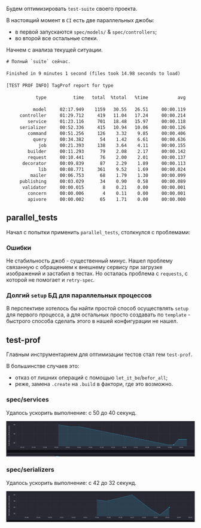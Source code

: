 Будем оптимизировать `test-suite` своего проекта.

В настоящий момент в `CI` есть две параллельных джобы:
- в первой запускаются `spec/models/` & `spec/controllers`;
- во второй все остальные спеки.

Начнем с анализа текущей ситуации.

```
# Полный `suite` сейчас.

Finished in 9 minutes 1 second (files took 14.98 seconds to load)

[TEST PROF INFO] TagProf report for type

           type          time   total  %total   %time           avg

          model     02:17.949    1159   30.55   26.51     00:00.119
     controller     01:29.712     419   11.04   17.24     00:00.214
        service     01:23.116     701   18.48   15.97     00:00.118
     serializer     00:52.336     415   10.94   10.06     00:00.126
        command     00:51.256     126    3.32    9.85     00:00.406
          query     00:34.382      54    1.42    6.61     00:00.636
            job     00:21.393     138    3.64    4.11     00:00.155
        builder     00:11.293      79    2.08    2.17     00:00.142
        request     00:10.441      76    2.00    2.01     00:00.137
      decorator     00:09.839      87    2.29    1.89     00:00.113
            lib     00:08.771     361    9.52    1.69     00:00.024
         mailer     00:06.753      68    1.79    1.30     00:00.099
     publishing     00:03.029      34    0.90    0.58     00:00.089
      validator     00:00.015       8    0.21    0.00     00:00.001
        concern     00:00.006       4    0.11    0.00     00:00.001
        apivore     00:00.002      65    1.71    0.00     00:00.000
```

## parallel_tests

Начал с попытки применить `parallel_tests`, столкнулся с проблемами:

### Ошибки

Не стабильность джоб - существенный минус. Нашел проблему связанную с обращением к внешнему сервису при загрузке изображений и застабил в тестах. Но осталась проблема с `requests`, с которой не помогает и `retry-spec`.

### Долгий `setup` БД для параллельных процессов

В перспективе хотелось бы найти простой способ осуществлять `setup` для первого процесса, а для остальных просто создавать по `template` - быстрого способа сделать этого в нашей конфигурации не нашел.

## test-prof

Главным инструментарием для оптимизации тестов стал гем `test-prof`.

В большинстве случаев это:
- отказ от лишних операций с помощью `let_it_be`/`befor_all`;
- реже, замена `.create` на `.build` в фактори, где это возможно.

### spec/services

Удалось ускорить выполнение: с 50 до 40 секунд.

<img src="/screenshots/services.png" width="750" />

### spec/serializers

Удалось ускорить выполнение: с 42 до 32 секунд.

<img src="/screenshots/serializers.png" width="750" />
